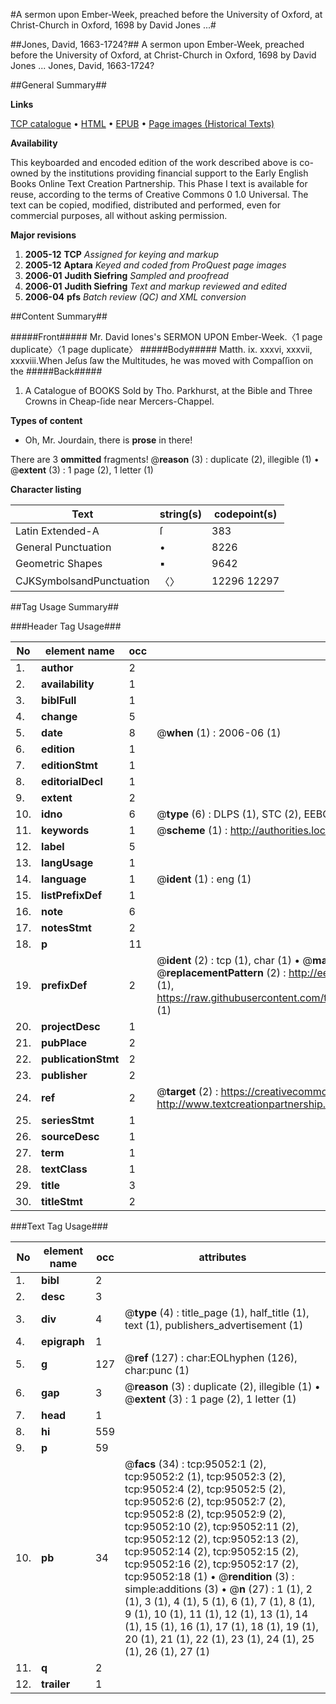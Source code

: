 #A sermon upon Ember-Week, preached before the University of Oxford, at Christ-Church in Oxford, 1698 by David Jones ...#

##Jones, David, 1663-1724?##
A sermon upon Ember-Week, preached before the University of Oxford, at Christ-Church in Oxford, 1698 by David Jones ...
Jones, David, 1663-1724?

##General Summary##

**Links**

[TCP catalogue](http://www.ota.ox.ac.uk/tcp/)  • 
[HTML](http://tei.it.ox.ac.uk/tcp/Texts-HTML/free/A47/A47031.html)  • 
[EPUB](http://tei.it.ox.ac.uk/tcp/Texts-EPUB/free/A47/A47031.epub) • 
[Page images (Historical Texts)](https://data.historicaltexts.jisc.ac.uk/view?pubId=eebo-12888547e&pageId=eebo-12888547e-95052-1)

**Availability**

This keyboarded and encoded edition of the
	       work described above is co-owned by the institutions
	       providing financial support to the Early English Books
	       Online Text Creation Partnership. This Phase I text is
	       available for reuse, according to the terms of Creative
	       Commons 0 1.0 Universal. The text can be copied,
	       modified, distributed and performed, even for
	       commercial purposes, all without asking permission.

**Major revisions**

1. __2005-12__ __TCP__ *Assigned for keying and markup*
1. __2005-12__ __Aptara__ *Keyed and coded from ProQuest page images*
1. __2006-01__ __Judith Siefring__ *Sampled and proofread*
1. __2006-01__ __Judith Siefring__ *Text and markup reviewed and edited*
1. __2006-04__ __pfs__ *Batch review (QC) and XML conversion*

##Content Summary##

#####Front#####
Mr. David Iones's
SERMON
UPON
Ember-Week.〈1 page duplicate〉〈1 page duplicate〉
#####Body#####
Matth. ix. xxxvi, xxxvii, xxxviii.When Jeſus ſaw the Multitudes, he was moved with Compaſſion
on the
#####Back#####

1. A Catalogue of BOOKS Sold by Tho. Parkhurst, at the Bible
and Three Crowns in Cheap-ſide near Mercers-Chappel.

**Types of content**

  * Oh, Mr. Jourdain, there is **prose** in there!

There are 3 **ommitted** fragments! 
 @__reason__ (3) : duplicate (2), illegible (1)  •  @__extent__ (3) : 1 page (2), 1 letter (1)

**Character listing**


|Text|string(s)|codepoint(s)|
|---|---|---|
|Latin Extended-A|ſ|383|
|General Punctuation|•|8226|
|Geometric Shapes|▪|9642|
|CJKSymbolsandPunctuation|〈〉|12296 12297|

##Tag Usage Summary##

###Header Tag Usage###

|No|element name|occ|attributes|
|---|---|---|---|
|1.|__author__|2||
|2.|__availability__|1||
|3.|__biblFull__|1||
|4.|__change__|5||
|5.|__date__|8| @__when__ (1) : 2006-06 (1)|
|6.|__edition__|1||
|7.|__editionStmt__|1||
|8.|__editorialDecl__|1||
|9.|__extent__|2||
|10.|__idno__|6| @__type__ (6) : DLPS (1), STC (2), EEBO-CITATION (1), OCLC (1), VID (1)|
|11.|__keywords__|1| @__scheme__ (1) : http://authorities.loc.gov/ (1)|
|12.|__label__|5||
|13.|__langUsage__|1||
|14.|__language__|1| @__ident__ (1) : eng (1)|
|15.|__listPrefixDef__|1||
|16.|__note__|6||
|17.|__notesStmt__|2||
|18.|__p__|11||
|19.|__prefixDef__|2| @__ident__ (2) : tcp (1), char (1)  •  @__matchPattern__ (2) : ([0-9\-]+):([0-9IVX]+) (1), (.+) (1)  •  @__replacementPattern__ (2) : http://eebo.chadwyck.com/downloadtiff?vid=$1&page=$2 (1), https://raw.githubusercontent.com/textcreationpartnership/Texts/master/tcpchars.xml#$1 (1)|
|20.|__projectDesc__|1||
|21.|__pubPlace__|2||
|22.|__publicationStmt__|2||
|23.|__publisher__|2||
|24.|__ref__|2| @__target__ (2) : https://creativecommons.org/publicdomain/zero/1.0/ (1), http://www.textcreationpartnership.org/docs/. (1)|
|25.|__seriesStmt__|1||
|26.|__sourceDesc__|1||
|27.|__term__|1||
|28.|__textClass__|1||
|29.|__title__|3||
|30.|__titleStmt__|2||


###Text Tag Usage###

|No|element name|occ|attributes|
|---|---|---|---|
|1.|__bibl__|2||
|2.|__desc__|3||
|3.|__div__|4| @__type__ (4) : title_page (1), half_title (1), text (1), publishers_advertisement (1)|
|4.|__epigraph__|1||
|5.|__g__|127| @__ref__ (127) : char:EOLhyphen (126), char:punc (1)|
|6.|__gap__|3| @__reason__ (3) : duplicate (2), illegible (1)  •  @__extent__ (3) : 1 page (2), 1 letter (1)|
|7.|__head__|1||
|8.|__hi__|559||
|9.|__p__|59||
|10.|__pb__|34| @__facs__ (34) : tcp:95052:1 (2), tcp:95052:2 (1), tcp:95052:3 (2), tcp:95052:4 (2), tcp:95052:5 (2), tcp:95052:6 (2), tcp:95052:7 (2), tcp:95052:8 (2), tcp:95052:9 (2), tcp:95052:10 (2), tcp:95052:11 (2), tcp:95052:12 (2), tcp:95052:13 (2), tcp:95052:14 (2), tcp:95052:15 (2), tcp:95052:16 (2), tcp:95052:17 (2), tcp:95052:18 (1)  •  @__rendition__ (3) : simple:additions (3)  •  @__n__ (27) : 1 (1), 2 (1), 3 (1), 4 (1), 5 (1), 6 (1), 7 (1), 8 (1), 9 (1), 10 (1), 11 (1), 12 (1), 13 (1), 14 (1), 15 (1), 16 (1), 17 (1), 18 (1), 19 (1), 20 (1), 21 (1), 22 (1), 23 (1), 24 (1), 25 (1), 26 (1), 27 (1)|
|11.|__q__|2||
|12.|__trailer__|1||
